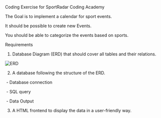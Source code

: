 Coding Exercise for SportRadar Coding Academy


The Goal is to implement a calendar for sport events.

It should be possible to create new Events.

You should be able to categorize the events based on sports.


Requirements


1. Database Diagram (ERD) that should cover all tables and their relations.

![ERD](https://user-images.githubusercontent.com/77852951/145813320-61e19775-1c7c-4d1f-b629-400b90b279ec.jpg)


2. A database following the structure of the ERD.

 - Database connection

 - SQL query

 - Data Output


3. A HTML frontend to display the data in a user-friendly way. 


